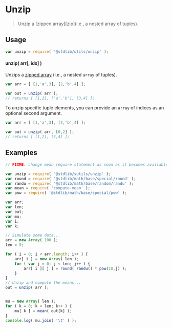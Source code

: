# Unzip

> Unzip a [zipped array][zip](i.e., a nested array of tuples).


<section class="intro">

</section>

<!-- /.intro -->


<section class="usage">

## Usage

``` javascript
var unzip = require( '@stdlib/utils/unzip' );
```

#### unzip( arr\[, idx\] )

Unzips a [zipped array][@stdlib/utils/zip] (i.e., a nested `array` of tuples).

``` javascript
var arr = [ [1,'a',3], [2,'b',4] ];

var out = unzip( arr );
// returns [ [1,2], ['a','b'], [3,4] ];
```

To unzip specific tuple elements, you can provide an `array` of indices as an optional second argument.

``` javascript
var arr = [ [1,'a',3], [2,'b',4] ];

var out = unzip( arr, [0,2] );
// returns [ [1,2], [3,4] ];
```

</section>

<!-- /.usage -->


<section class="examples">

## Examples

``` javascript
// FIXME: change mean require statement as soon as it becomes available...

var unzip = require( '@stdlib/sutils/unzip' );
var round = require( '@stdlib/math/base/special/round' );
var randu = require( '@stdlib/math/base/random/randu' );
var mean = require( 'compute-mean' );
var pow = require( '@stdlib/math/base/special/pow' );

var arr;
var len;
var out;
var mu;
var i;
var k;

// Simulate some data...
arr = new Array( 100 );
len = 5;

for ( i = 0; i < arr.length; i++ ) {
    arr[ i ] = new Array( len );
    for ( var j = 0; j < len; j++ ) {
        arr[ i ][ j ] = round( randu() * pow(10,j) );
    }
}
// Unzip and compute the means...
out = unzip( arr );


mu = new Array( len );
for ( k = 0; k < len; k++ ) {
    mu[ k ] = mean( out[k] );
}
console.log( mu.join( '\t' ) );
```

</section>

<!-- /.examples -->


<section class="links">

[@stdlib/utils/zip]: https://github.com/stdlib-js/stdlib

</section>

<!-- /.links -->
